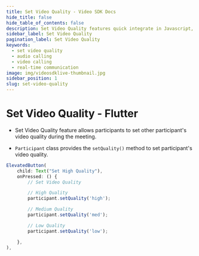 ```yaml
---
title: Set Video Quality - Video SDK Docs
hide_title: false
hide_table_of_contents: false
description: Set Video Quality features quick integrate in Javascript, React JS, Android, IOS, React Native, Flutter with Video SDK to add live video & audio conferencing to your applications.
sidebar_label: Set Video Quality
pagination_label: Set Video Quality
keywords:
  - set video quality
  - audio calling
  - video calling
  - real-time communication
image: img/videosdklive-thumbnail.jpg
sidebar_position: 1
slug: set-video-quality
---
```


# Set Video Quality - Flutter

- Set Video Quality feature allows participants to set other participant's video quality during the meeting.

- `Participant` class provides the `setQuality()` method to set participant's video quality.

```js
ElevatedButton(
    child: Text("Set High Quality"),
    onPressed: () {
        // Set Video Quality

        // High Quality
        participant.setQuality('high');

        // Medium Quality
        participant.setQuality('med');

        // Low Quality
        participant.setQuality('low');

    },
),
```
